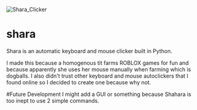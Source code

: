 ![Shara_Clicker](https://user-images.githubusercontent.com/80578895/144701076-a7e397c1-df84-4a5e-bbc3-50920361514e.png)


# shara
Shara is an automatic keyboard and mouse clicker built in Python. 

I made this because a homogenous tit farms ROBLOX games for fun and because apparently she uses her mouse manually when farming which is dogballs. I also didn't trust other keyboard and mouse autoclickers that I found online so I decided to create one because why not.


#Future Development
I might add a GUI or something because Shahara is too inept to use 2 simple commands.
